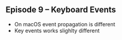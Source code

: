 ## Episode 9 – Keyboard Events

* On macOS event propagation is different
* Key events works slighlty different